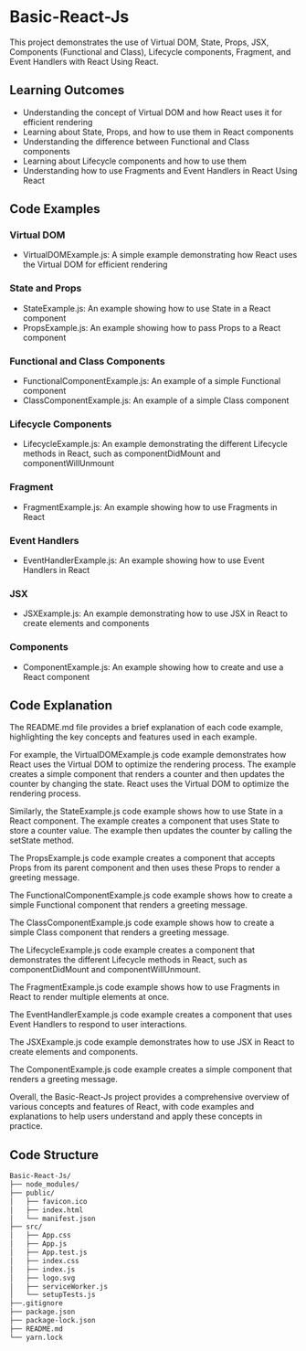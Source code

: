 # Basic-React-Js

This project demonstrates the use of Virtual DOM, State, Props, JSX, Components (Functional and Class), Lifecycle components, Fragment, and Event Handlers with React Using React.

## Learning Outcomes

* Understanding the concept of Virtual DOM and how React uses it for efficient rendering
* Learning about State, Props, and how to use them in React components
* Understanding the difference between Functional and Class components
* Learning about Lifecycle components and how to use them
* Understanding how to use Fragments and Event Handlers in React Using React

## Code Examples

### Virtual DOM

* VirtualDOMExample.js: A simple example demonstrating how React uses the Virtual DOM for efficient rendering

### State and Props

* StateExample.js: An example showing how to use State in a React component
* PropsExample.js: An example showing how to pass Props to a React component

### Functional and Class Components

* FunctionalComponentExample.js: An example of a simple Functional component
* ClassComponentExample.js: An example of a simple Class component

### Lifecycle Components

* LifecycleExample.js: An example demonstrating the different Lifecycle methods in React, such as componentDidMount and componentWillUnmount

### Fragment

* FragmentExample.js: An example showing how to use Fragments in React

### Event Handlers

* EventHandlerExample.js: An example showing how to use Event Handlers in React

### JSX

* JSXExample.js: An example demonstrating how to use JSX in React to create elements and components

### Components

* ComponentExample.js: An example showing how to create and use a React component

## Code Explanation

The README.md file provides a brief explanation of each code example, highlighting the key concepts and features used in each example.

For example, the VirtualDOMExample.js code example demonstrates how React uses the Virtual DOM to optimize the rendering process. The example creates a simple component that renders a counter and then updates the counter by changing the state. React uses the Virtual DOM to optimize the rendering process.

Similarly, the StateExample.js code example shows how to use State in a React component. The example creates a component that uses State to store a counter value. The example then updates the counter by calling the setState method.

The PropsExample.js code example creates a component that accepts Props from its parent component and then uses these Props to render a greeting message.

The FunctionalComponentExample.js code example shows how to create a simple Functional component that renders a greeting message.

The ClassComponentExample.js code example shows how to create a simple Class component that renders a greeting message.

The LifecycleExample.js code example creates a component that demonstrates the different Lifecycle methods in React, such as componentDidMount and componentWillUnmount.

The FragmentExample.js code example shows how to use Fragments in React to render multiple elements at once.

The EventHandlerExample.js code example creates a component that uses Event Handlers to respond to user interactions.

The JSXExample.js code example demonstrates how to use JSX in React to create elements and components.

The ComponentExample.js code example creates a simple component that renders a greeting message.

Overall, the Basic-React-Js project provides a comprehensive overview of various concepts and features of React, with code examples and explanations to help users understand and apply these concepts in practice.

## Code Structure

```markdown
Basic-React-Js/
├── node_modules/
├── public/
│   ├── favicon.ico
│   ├── index.html
│   └── manifest.json
├── src/
│   ├── App.css
│   ├── App.js
│   ├── App.test.js
│   ├── index.css
│   ├── index.js
│   ├── logo.svg
│   ├── serviceWorker.js
│   └── setupTests.js
├──.gitignore
├── package.json
├── package-lock.json
├── README.md
└── yarn.lock
```
